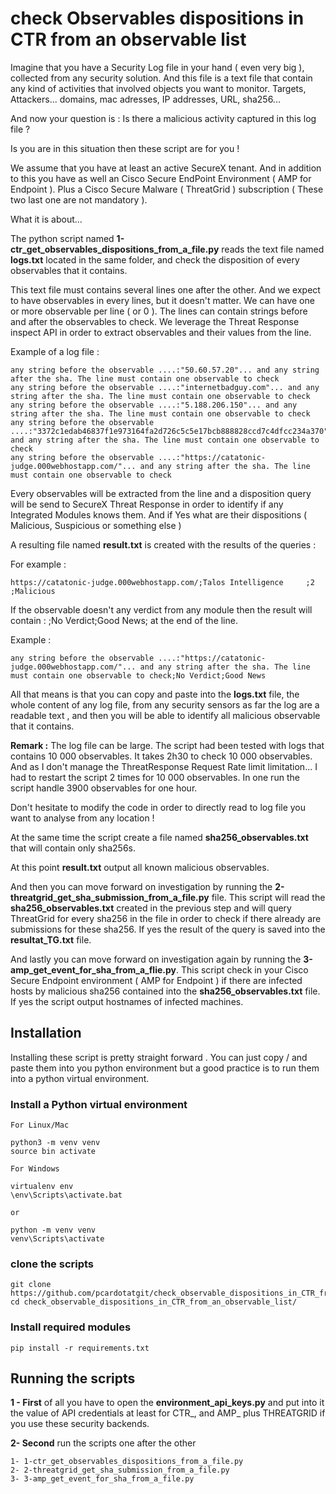 # check Observables dispositions in CTR from an observable list

Imagine that you have a Security Log file in your hand ( even very big ), collected from any security solution. And this file is a text file that contain any kind of activities that involved objects you want to monitor. Targets, Attackers... domains, mac adresses, IP addresses, URL, sha256... 

And now your question is :  Is there a malicious activity captured in this log file ?

Is you are in this situation then these script are for you !

We assume that you have at least an active SecureX tenant.  And in addition to this you have as well an Cisco Secure EndPoint Environment ( AMP for Endpoint ). Plus a Cisco Secure Malware ( ThreatGrid ) subscription ( These two last one are not mandatory ).

What it is about...

The python script named **1-ctr_get_observables_dispositions_from_a_file.py**  reads the text file named **logs.txt** located in the same folder, and check the disposition of every observables that it contains.

This text file must contains several lines one after the other. And we expect to have observables in every lines, but it doesn't matter. We can have one or more observable per line ( or 0 ).  The lines can contain strings before and after the observables to check. We leverage the Threat Response inspect API in order to extract observables and their values from the line.

Example of a log file :

```
any string before the observable ....:"50.60.57.20"... and any string after the sha. The line must contain one observable to check
any string before the observable ....:"internetbadguy.com"... and any string after the sha. The line must contain one observable to check
any string before the observable ....:"5.188.206.150"... and any string after the sha. The line must contain one observable to check
any string before the observable ....:"3372c1edab46837f1e973164fa2d726c5c5e17bcb888828ccd7c4dfcc234a370"... and any string after the sha. The line must contain one observable to check
any string before the observable ....:"https://catatonic-judge.000webhostapp.com/"... and any string after the sha. The line must contain one observable to check
```

Every observables will be extracted from the line and a disposition query will be send to SecureX Threat Response in order to identify if any Integrated Modules knows them. And if Yes what are their dispositions ( Malicious, Suspicious or something else )

A resulting file named **result.txt** is created with the results of the queries :

For example :

```
https://catatonic-judge.000webhostapp.com/;Talos Intelligence     ;2    ;Malicious  
```

If the observable doesn't any verdict from any module then the result will contain : ;No Verdict;Good News; at the end of the line.

Example :

```
any string before the observable ....:"https://catatonic-judge.000webhostapp.com/"... and any string after the sha. The line must contain one observable to check;No Verdict;Good News
```

All that means is that you can copy and paste into the **logs.txt** file, the whole content of any log file, from any security sensors as far the log are a readable text , and then you will be able to identify all malicious observable that it contains. 

**Remark :** The log file can be large. The script had been tested with logs that contains 10 000 observables. It takes 2h30 to check 10 000 observables. And as I don't manage the ThreatResponse Request Rate limit limitation... I had to restart the script 2 times for 10 000 observables.  In one run the script handle 3900 observables for one hour.

Don't hesitate to modify the code in order to directly read to log file you want to analyse from any location !

At the same time the script create a file named **sha256_observables.txt** that will contain only sha256s.

At this point **result.txt** output all known malicious observables.

And then you can move forward on investigation by running the **2-threatgrid_get_sha_submission_from_a_file.py** file. This script will read the **sha256_observables.txt** created in the previous step and will query ThreatGrid for every sha256 in the file in order to check if there already are submissions for these sha256. If yes the result of the query is saved into the **resultat_TG.txt** file.

And lastly you can move forward on investigation again by running the **3-amp_get_event_for_sha_from_a_flie.py**. This script check in your Cisco Secure Endpoint environment ( AMP for Endpoint ) if there are infected hosts by malicious sha256 contained into the **sha256_observables.txt** file. If yes the script output hostnames of infected machines.

## Installation

Installing these script is pretty straight forward . You can just copy / and paste them into you python environment but a good practice is to run them into a python virtual environment.

### Install a Python virtual environment

	For Linux/Mac 

	python3 -m venv venv
	source bin activate

	For Windows 

	virtualenv env 
	\env\Scripts\activate.bat 
	
	or
	
	python -m venv venv 
	venv\Scripts\activate

### clone the scripts

	git clone https://github.com/pcardotatgit/check_observable_dispositions_in_CTR_from_an_observable_list.git
	cd check_observable_dispositions_in_CTR_from_an_observable_list/

### Install required modules

    pip install -r requirements.txt

## Running the scripts


**1 - First** of all you have to open the **environment_api_keys.py** and put into it the value of API credentials at least for CTR_, and AMP_ plus THREATGRID if you use these security backends.

**2- Second** run the scripts one after the other

    1- 1-ctr_get_observables_dispositions_from_a_file.py
    2- 2-threatgrid_get_sha_submission_from_a_file.py
    3- 3-amp_get_event_for_sha_from_a_file.py

